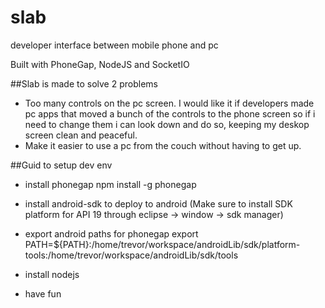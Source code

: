 slab
====

developer interface between mobile phone and pc

Built with PhoneGap, NodeJS and SocketIO

##Slab is made to solve 2 problems

* Too many controls on the pc screen. I would like it if developers made pc apps that moved a bunch of the controls to the phone screen so if i need to change them i can look down and do so, keeping my deskop screen clean and peaceful.
* Make it easier to use a pc from the couch without having to get up.


##Guid to setup dev env

* install phonegap
	npm install -g phonegap

* install android-sdk to deploy to android (Make sure to install SDK platform for API 19 through eclipse -> window -> sdk manager)

* export android paths for phonegap
	export PATH=${PATH}:/home/trevor/workspace/androidLib/sdk/platform-tools:/home/trevor/workspace/androidLib/sdk/tools

* install nodejs

* have fun
